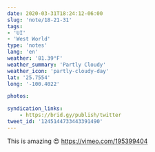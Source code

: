 ```yaml
---
date: 2020-03-31T18:24:12-06:00
slug: 'note/18-21-31'
tags:
- 'UI'
- 'West World'
type: 'notes'
lang: 'en'
weather: '81.39°F'
weather_summary: 'Partly Cloudy'
weather_icon: 'partly-cloudy-day'
lat: '25.7554'
long: '-100.4022'

photos:

syndication_links:
    - https://brid.gy/publish/twitter
tweet_id: '1245144733443391490'
---
```

This is amazing 😍 
https://vimeo.com/195399404

 